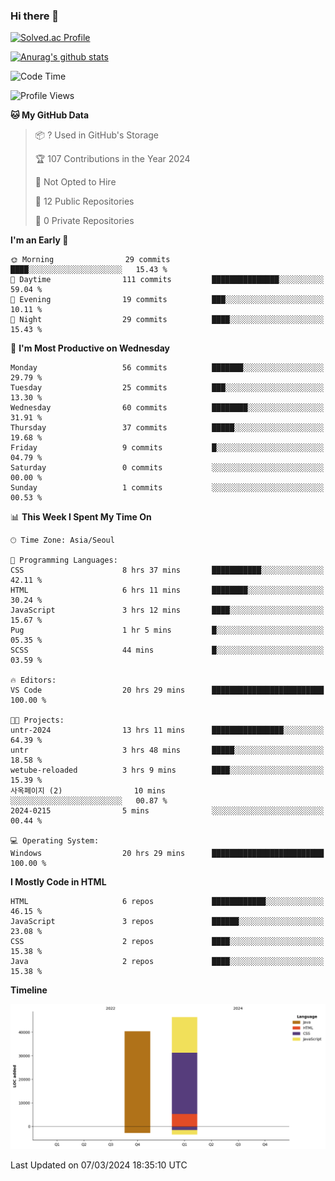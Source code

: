 ### Hi there 👋

[![Solved.ac Profile](http://mazassumnida.wtf/api/v2/generate_badge?boj=qwert3748)](https://solved.ac/qwert3748/)

[![Anurag's github stats](https://github-readme-stats.vercel.app/api?username=hong3737)](https://github.com/anuraghazra/github-readme-stats)
<!--START_SECTION:waka-->
![Code Time](http://img.shields.io/badge/Code%20Time-49%20hrs%2048%20mins-blue)

![Profile Views](http://img.shields.io/badge/Profile%20Views-0-blue)

**🐱 My GitHub Data** 

> 📦 ? Used in GitHub's Storage 
 > 
> 🏆 107 Contributions in the Year 2024
 > 
> 🚫 Not Opted to Hire
 > 
> 📜 12 Public Repositories 
 > 
> 🔑 0 Private Repositories 
 > 
**I'm an Early 🐤** 

```text
🌞 Morning                29 commits          ████░░░░░░░░░░░░░░░░░░░░░   15.43 % 
🌆 Daytime                111 commits         ███████████████░░░░░░░░░░   59.04 % 
🌃 Evening                19 commits          ███░░░░░░░░░░░░░░░░░░░░░░   10.11 % 
🌙 Night                  29 commits          ████░░░░░░░░░░░░░░░░░░░░░   15.43 % 
```
📅 **I'm Most Productive on Wednesday** 

```text
Monday                   56 commits          ███████░░░░░░░░░░░░░░░░░░   29.79 % 
Tuesday                  25 commits          ███░░░░░░░░░░░░░░░░░░░░░░   13.30 % 
Wednesday                60 commits          ████████░░░░░░░░░░░░░░░░░   31.91 % 
Thursday                 37 commits          █████░░░░░░░░░░░░░░░░░░░░   19.68 % 
Friday                   9 commits           █░░░░░░░░░░░░░░░░░░░░░░░░   04.79 % 
Saturday                 0 commits           ░░░░░░░░░░░░░░░░░░░░░░░░░   00.00 % 
Sunday                   1 commits           ░░░░░░░░░░░░░░░░░░░░░░░░░   00.53 % 
```


📊 **This Week I Spent My Time On** 

```text
🕑︎ Time Zone: Asia/Seoul

💬 Programming Languages: 
CSS                      8 hrs 37 mins       ███████████░░░░░░░░░░░░░░   42.11 % 
HTML                     6 hrs 11 mins       ████████░░░░░░░░░░░░░░░░░   30.24 % 
JavaScript               3 hrs 12 mins       ████░░░░░░░░░░░░░░░░░░░░░   15.67 % 
Pug                      1 hr 5 mins         █░░░░░░░░░░░░░░░░░░░░░░░░   05.35 % 
SCSS                     44 mins             █░░░░░░░░░░░░░░░░░░░░░░░░   03.59 % 

🔥 Editors: 
VS Code                  20 hrs 29 mins      █████████████████████████   100.00 % 

🐱‍💻 Projects: 
untr-2024                13 hrs 11 mins      ████████████████░░░░░░░░░   64.39 % 
untr                     3 hrs 48 mins       █████░░░░░░░░░░░░░░░░░░░░   18.58 % 
wetube-reloaded          3 hrs 9 mins        ████░░░░░░░░░░░░░░░░░░░░░   15.39 % 
사옥페이지 (2)                10 mins             ░░░░░░░░░░░░░░░░░░░░░░░░░   00.87 % 
2024-0215                5 mins              ░░░░░░░░░░░░░░░░░░░░░░░░░   00.44 % 

💻 Operating System: 
Windows                  20 hrs 29 mins      █████████████████████████   100.00 % 
```

**I Mostly Code in HTML** 

```text
HTML                     6 repos             ████████████░░░░░░░░░░░░░   46.15 % 
JavaScript               3 repos             ██████░░░░░░░░░░░░░░░░░░░   23.08 % 
CSS                      2 repos             ████░░░░░░░░░░░░░░░░░░░░░   15.38 % 
Java                     2 repos             ████░░░░░░░░░░░░░░░░░░░░░   15.38 % 
```



**Timeline**

![Lines of Code chart](https://raw.githubusercontent.com/hong3737/hong3737/main/assets/bar_graph.png)


 Last Updated on 07/03/2024 18:35:10 UTC
<!--END_SECTION:waka-->
<!--
**hong3737/hong3737** is a ✨ _special_ ✨ repository because its `README.md` (this file) appears on your GitHub profile.

Here are some ideas to get you started:

- 🔭 I’m currently working on ...
- 🌱 I’m currently learning ...
- 👯 I’m looking to collaborate on ...
- 🤔 I’m looking for help with ...
- 💬 Ask me about ...
- 📫 How to reach me: ...
- 😄 Pronouns: ...
- ⚡ Fun fact: ...
-->
